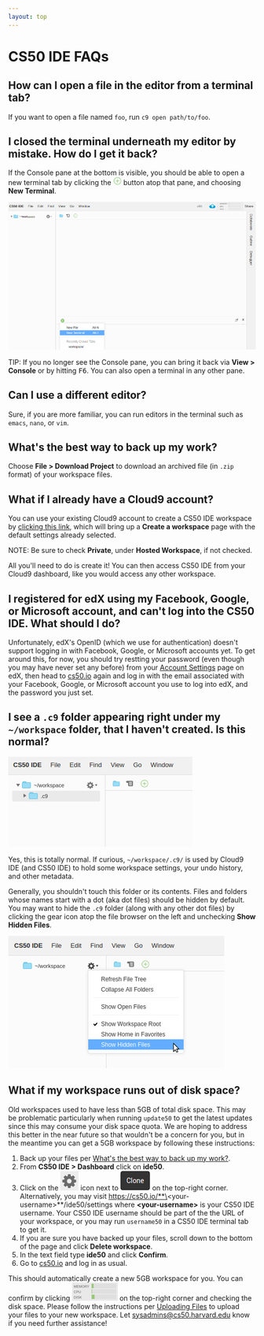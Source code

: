 ```yaml
---
layout: top
---
```


# CS50 IDE FAQs

## How can I open a file in the editor from a terminal tab?

If you want to open a file named `foo`, run `c9 open path/to/foo`.

## I closed the terminal underneath my editor by mistake. How do I get it back?

If the Console pane at the bottom is visible, you should be able to open a new terminal tab by clicking the ![plus](plus.png) button atop that pane, and choosing **New Terminal**.

![console pane](console.png)

TIP: If you no longer see the Console pane, you can bring it back via **View > Console** or by hitting <kbd>F6</kbd>. You can also open a terminal in any other pane.

## Can I use a different editor?

Sure, if you are more familiar, you can run editors in the terminal such as `emacs`, `nano`, or `vim`.

## What's the best way to back up my work?

Choose **File > Download Project** to download an archived file (in `.zip` format) of your workspace files.

## What if I already have a Cloud9 account?

You can use your existing Cloud9 account to create a CS50 IDE workspace by [clicking this link](https://c9.io/open/?name=ide50&workspaceType=cs50&private=true), which will bring up a **Create a workspace** page with the default settings already selected.

NOTE: Be sure to check **Private**, under **Hosted Workspace**, if not checked.

All you'll need to do is create it! You can then access CS50 IDE from your Cloud9 dashboard, like you would access any other workspace.

## I registered for edX using my Facebook, Google, or Microsoft account, and can't log into the CS50 IDE. What should I do?

Unfortunately, edX's OpenID (which we use for authentication) doesn't support logging in with Facebook, Google, or Microsoft accounts yet. To get around this, for now, you should try restting your password (even though you may have never set any before) from your [Account Settings](https://courses.edx.org/account/settings) page on edX, then head to [cs50.io](https://cs50.io/) again and log in with the email associated with your Facebook, Google, or Microsoft account you use to log into edX, and the password you just set.

## I see a `.c9` folder appearing right under my `~/workspace` folder, that I haven't created. Is this normal?

![.c9 folder](c9-dir.png)

Yes, this is totally normal. If curious, `~/workspace/.c9/` is used by Cloud9 IDE (and CS50 IDE) to hold some workspace settings, your undo history, and other metadata.

Generally, you shouldn't touch this folder or its contents. Files and folders whose names start with a dot (aka dot files) should be hidden by default. You may want to hide the `.c9` folder (along with any other dot files) by clicking the gear icon atop the file browser on the left and unchecking **Show Hidden Files**.

![show hidden files](hidden-files.png)

## What if my workspace runs out of disk space?

Old workspaces used to have less than 5GB of total disk space. This may be problematic particularly when running `update50` to get the latest updates since this may consume your disk space quota. We are hoping to address this better in the near future so that wouldn't be a concern for you, but in the meantime you can get a 5GB workspace by following these instructions:

1. Back up your files per [What's the best way to back up my work?](#whats-the-best-way-to-back-up-my-work).
1. From **CS50 IDE > Dashboard** click on **ide50**.
1. Click on the ![gear](gear.png) icon next to ![clone](clone.png) on the top-right corner. Alternatively, you may visit https://cs50.io/**\<your-username\>**/ide50/settings where **\<your-username\>** is your CS50 IDE username. Your CS50 IDE username should be part of the the URL of your workspace, or you may run `username50` in a CS50 IDE terminal tab to get it.
1. If you are sure you have backed up your files, scroll down to the bottom of the page and click **Delete workspace**.
1. In the text field type **ide50** and click **Confirm**.
6. Go to [cs50.io](https://cs50.io/) and log in as usual.

This should automatically create a new 5GB workspace for you. You can confirm by clicking ![stats button](stats.png) on the top-right corner and checking the disk space. Please follow the instructions per [Uploading Files](/ide#uploading-files) to upload your files to your new workspace. Let [sysadmins@cs50.harvard.edu](mailto:sysadmins@cs50.harvard.edu) know if you need further assistance!
